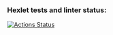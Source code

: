 ### Hexlet tests and linter status:
[![Actions Status](https://github.com/KiberDyx/java-project-61/workflows/hexlet-check/badge.svg)](https://github.com/KiberDyx/java-project-61/actions)